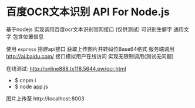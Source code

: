 # 百度OCR文本识别 API For Node.js

基于nodejs 实现调用百度ocr文本识别官网接口  (仅供测试) 可识别生僻字 通用文字 包含位置信息


使用 `express` 搭建api接口 获取上传图片并转码位Base64格式 
服务端调用 http://ai.baidu.com/ 接口模拟用户在线访问 实现无限制调用(测试无问题) 


在线测试: http://online888.tx118.5644.pw/ocr.html


* $ cnpm i 
* $ node app.js

图片上传至 http://localhost:8003  
